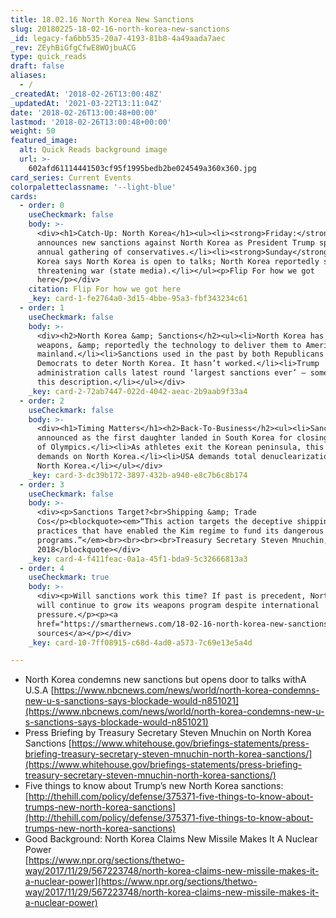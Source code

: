```yaml
---
title: 18.02.16 North Korea New Sanctions
slug: 20180225-18-02-16-north-korea-new-sanctions
_id: legacy-fa6bb535-20a7-4193-81b8-4a49aada7aec
_rev: ZEyhBiGfgCfwE8WOjbuACG
type: quick_reads
draft: false
aliases:
  - /
_createdAt: '2018-02-26T13:00:48Z'
_updatedAt: '2021-03-22T13:11:04Z'
date: '2018-02-26T13:00:48+00:00'
lastmod: '2018-02-26T13:00:48+00:00'
weight: 50
featured_image:
  alt: Quick Reads background image
  url: >-
    602afd61114441503cf95f1995bedb2be024549a360x360.jpg
card_series: Current Events
colorpaletteclassname: '--light-blue'
cards:
  - order: 0
    useCheckmark: false
    body: >-
      <div><h1>Catch-Up: North Korea</h1><ul><li><strong>Friday:</strong> USA
      announces new sanctions against North Korea as President Trump speaks at
      annual gathering of conservatives.</li><li><strong>Sunday</strong>: South
      Korea says North Korea is open to talks; North Korea reportedly says U.S
      threatening war (state media).</li></ul><p>Flip For how we got
      here</p></div>
    citation: Flip For how we got here
    _key: card-1-fe2764a0-3d15-4bbe-95a3-fbf343234c61
  - order: 1
    useCheckmark: false
    body: >-
      <div><h2>North Korea &amp; Sanctions</h2><ul><li>North Korea has nuclear
      weapons, &amp; reportedly the technology to deliver them to America’s
      mainland.</li><li>Sanctions used in the past by both Republicans &amp;
      Democrats to deter North Korea. It hasn’t worked.</li><li>Trump
      administration calls latest round ‘largest sanctions ever’ – some debate
      this description.</li></ul></div>
    _key: card-2-72ab7447-022d-4042-aeac-2b9aab9f33a4
  - order: 2
    useCheckmark: false
    body: >-
      <div><h1>Timing Matters</h1><h2>Back-To-Business</h2><ul><li>Sanctions
      announced as the first daughter landed in South Korea for closing ceremony
      of Olympics.</li><li>As athletes exit the Korean peninsula, this ramps up
      demands on North Korea.</li><li>USA demands total denuclearization of
      North Korea.</li></ul></div>
    _key: card-3-dc39b172-3897-432b-a940-e8c7b6c8b174
  - order: 3
    useCheckmark: false
    body: >-
      <div><p>Sanctions Target?<br>Shipping &amp; Trade
      Cos</p><blockquote><em>“This action targets the deceptive shipping
      practices that have enabled the Kim regime to fund its dangerous weapons
      programs.”</em><br><br><br><br>Treasury Secretary Steven Mnuchin, Feb 23,
      2018</blockquote></div>
    _key: card-4-f411feac-0a1a-45f1-bda9-5c32666813a3
  - order: 4
    useCheckmark: true
    body: >-
      <div><p>Will sanctions work this time? If past is precedent, North Korea
      will continue to grow its weapons program despite international
      pressure.</p><p><a
      href="https://smarthernews.com/18-02-16-north-korea-new-sanctions/">view
      sources</a></p></div>
    _key: card-10-7ff08915-c68d-4ad0-a573-7c69e13e5a4d

---
```

* North Korea condemns new sanctions but opens door to talks withA U.S.A [https://www.nbcnews.com/news/world/north-korea-condemns-new-u-s-sanctions-says-blockade-would-n851021](https://www.nbcnews.com/news/world/north-korea-condemns-new-u-s-sanctions-says-blockade-would-n851021)
* Press Briefing by Treasury Secretary Steven Mnuchin on North Korea Sanctions [https://www.whitehouse.gov/briefings-statements/press-briefing-treasury-secretary-steven-mnuchin-north-korea-sanctions/](https://www.whitehouse.gov/briefings-statements/press-briefing-treasury-secretary-steven-mnuchin-north-korea-sanctions/)
* Five things to know about Trump’s new North Korea sanctions: [http://thehill.com/policy/defense/375371-five-things-to-know-about-trumps-new-north-korea-sanctions](http://thehill.com/policy/defense/375371-five-things-to-know-about-trumps-new-north-korea-sanctions)
* Good Background: North Korea Claims New Missile Makes It A Nuclear Power  
[https://www.npr.org/sections/thetwo-way/2017/11/29/567223748/north-korea-claims-new-missile-makes-it-a-nuclear-power](https://www.npr.org/sections/thetwo-way/2017/11/29/567223748/north-korea-claims-new-missile-makes-it-a-nuclear-power)